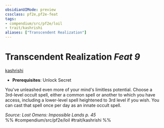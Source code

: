 ```yaml
---
obsidianUIMode: preview
cssclass: pf2e,pf2e-feat
tags:
- compendium/src/pf2e/loil
- trait/kashrishi
aliases: ["Transcendent Realization"]
---
```

# Transcendent Realization  *Feat 9*  
[kashrishi](kashrishi-loil.md "Kashrishi Ancestry & Heritage Trait")  

- **Prerequisites**: Unlock Secret

You've unleashed even more of your mind's limitless potential. Choose a 3rd-level occult spell, either a common spell or another to which you have access, including a lower-level spell heightened to 3rd level if you wish. You can cast that spell once per day as an innate occult spell.

*Source: Lost Omens: Impossible Lands p. 45*  
%% #compendium/src/pf2e/loil #trait/kashrishi %%